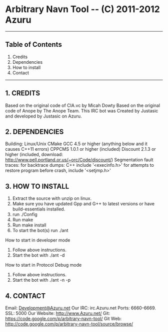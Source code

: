 Arbitrary Navn Tool -- (C) 2011-2012 Azuru
============================================================
------------------------------------------------------------

## Table of Contents
1.   Credits
2.   Dependencies
3.   How to install
4.   Contact

------------------------------------------------------------

## 1. CREDITS
Based on the original code of CIA.vc by Micah Dowty
Based on the original code of Anope by The Anope Team.
This IRC bot was Created by Justasic and developed by Justasic on Azuru.

## 2. DEPENDENCIES
Building:
  Linux/Unix
  CMake
  GCC 4.5 or higher (anything below and it causes C++11 errors)
  CPPCMS 1.0.1 or higher (included)
  Discount 2.1.3 or higher (included, download: http://www.pell.portland.or.us/~orc/Code/discount/)
Segmentation fault traces:
  for backtrace dumps: C++ include '<execinfo.h>'
  for attempts to restore program before crash, include '<setjmp.h>'

## 3. HOW TO INSTALL
1. Extract the source with unzip on linux.
2. Make sure you have updated Gpp and G++ to latest versions or have build-essentials installed.
3. run ./Config
4. Run make
5. Run make install
6. To start the bot(s) run ./ant

How to start in developer mode
1. Follow above instructions.
2. Start the bot with ./ant -d

How to start in Protocol Debug mode
1. Follow above instructions.
2. Start the bot with ./ant -n -p

## 4. CONTACT
Email: Development@Azuru.net
Our IRC: irc.Azuru.net
Ports: 6660-6669. SSL: 5000
Our Website: http://www.Azuru.net/
Git: https://code.google.com/p/arbitrary-navn-tool/
Git Web: http://code.google.com/p/arbitrary-navn-tool/source/browse/

